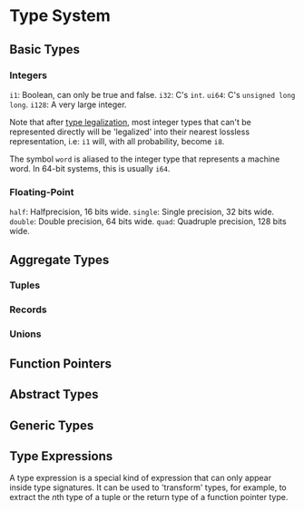 # Type System

## Basic Types

### Integers

`i1`: Boolean, can only be true and false.
`i32`: C's `int`.
`ui64`: C's `unsigned long long`.
`i128`: A very large integer.

Note that after [type legalization](http://blog.llvm.org/2011/12/llvm-31-vector-changes.html), most integer types that can't be represented directly will be 'legalized' into their nearest lossless representation, i.e: `i1` will, with all probability, become `i8`.

The symbol `word` is aliased to the integer type that represents a machine word. In 64-bit systems, this is usually `i64`.

### Floating-Point

`half`: Halfprecision, 16 bits wide.
`single`: Single precision, 32 bits wide.
`double`: Double precision, 64 bits wide.
`quad`: Quadruple precision, 128 bits wide.

## Aggregate Types

### Tuples

### Records

### Unions

## Function Pointers

## Abstract Types

## Generic Types

## Type Expressions

A type expression is a special kind of expression that can only appear inside type signatures. It can be used to 'transform' types, for example, to extract the *n*th type of a tuple or the return type of a function pointer type.
